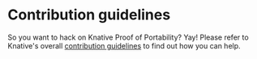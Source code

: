 # Contribution guidelines

So you want to hack on Knative Proof of Portability? Yay! Please refer to Knative's overall [contribution guidelines](https://www.knative.dev/contributing/) to find out how you can help.

